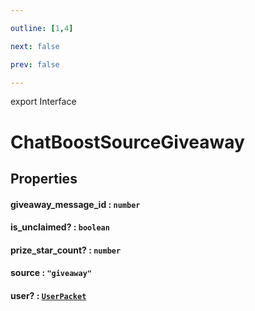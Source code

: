 ```yaml
---

outline: [1,4]

next: false

prev: false

---
```


export Interface
# ChatBoostSourceGiveaway

## Properties

#### giveaway_message_id : `number`

#### is_unclaimed? : `boolean`

#### prize_star_count? : `number`

#### source : `"giveaway"`

#### user? : [`UserPacket`](./UserPacket.md)
